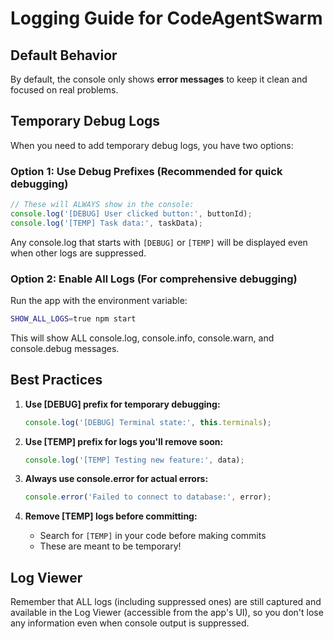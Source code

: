 # Logging Guide for CodeAgentSwarm

## Default Behavior
By default, the console only shows **error messages** to keep it clean and focused on real problems.

## Temporary Debug Logs
When you need to add temporary debug logs, you have two options:

### Option 1: Use Debug Prefixes (Recommended for quick debugging)
```javascript
// These will ALWAYS show in the console:
console.log('[DEBUG] User clicked button:', buttonId);
console.log('[TEMP] Task data:', taskData);
```

Any console.log that starts with `[DEBUG]` or `[TEMP]` will be displayed even when other logs are suppressed.

### Option 2: Enable All Logs (For comprehensive debugging)
Run the app with the environment variable:
```bash
SHOW_ALL_LOGS=true npm start
```

This will show ALL console.log, console.info, console.warn, and console.debug messages.

## Best Practices

1. **Use [DEBUG] prefix for temporary debugging:**
   ```javascript
   console.log('[DEBUG] Terminal state:', this.terminals);
   ```

2. **Use [TEMP] prefix for logs you'll remove soon:**
   ```javascript
   console.log('[TEMP] Testing new feature:', data);
   ```

3. **Always use console.error for actual errors:**
   ```javascript
   console.error('Failed to connect to database:', error);
   ```

4. **Remove [TEMP] logs before committing:**
   - Search for `[TEMP]` in your code before making commits
   - These are meant to be temporary!

## Log Viewer
Remember that ALL logs (including suppressed ones) are still captured and available in the Log Viewer (accessible from the app's UI), so you don't lose any information even when console output is suppressed.